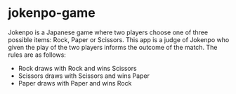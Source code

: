 # jokenpo-game

Jokenpo is a Japanese game where two players choose one of three possible items: Rock, Paper or Scissors.
This app is a judge of Jokenpo who given the play of the two players informs the outcome of the match.
The rules are as follows:
   * Rock draws with Rock and wins Scissors
   * Scissors draws with Scissors and wins Paper
   * Paper draws with Paper and wins Rock



